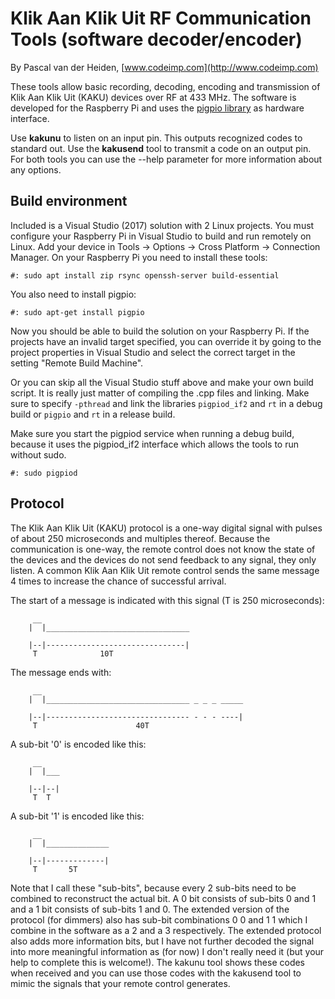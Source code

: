 Klik Aan Klik Uit RF Communication Tools (software decoder/encoder)
===================================================================
By Pascal van der Heiden, [www.codeimp.com](http://www.codeimp.com)

These tools allow basic recording, decoding, encoding and transmission of Klik Aan Klik Uit (KAKU) devices over RF at 433 MHz. The software is developed for the Raspberry Pi and uses the [pigpio library](http://abyz.me.uk/rpi/pigpio/) as hardware interface.

Use **kakunu** to listen on an input pin. This outputs recognized codes to standard out. Use the **kakusend** tool to transmit a code on an output pin. For both tools you can use the --help parameter for more information about any options.

## Build environment
Included is a Visual Studio (2017) solution with 2 Linux projects. You must configure your Raspberry Pi in Visual Studio to build and run remotely on Linux. Add your device in Tools -> Options -> Cross Platform -> Connection Manager. On your Raspberry Pi you need to install these tools:
```
#: sudo apt install zip rsync openssh-server build-essential
```
You also need to install pigpio:
```
#: sudo apt-get install pigpio
```
Now you should be able to build the solution on your Raspberry Pi. If the projects have an invalid target specified, you can override it by going to the project properties in Visual Studio and select the correct target in the setting "Remote Build Machine".

Or you can skip all the Visual Studio stuff above and make your own build script. It is really just matter of compiling the .cpp files and linking. Make sure to specify `-pthread` and link the libraries `pigpiod_if2` and `rt` in a debug build or `pigpio` and `rt` in a release build.

Make sure you start the pigpiod service when running a debug build, because it uses the pigpiod_if2 interface which allows the tools to run without sudo.
```
#: sudo pigpiod
```

## Protocol
The Klik Aan Klik Uit (KAKU) protocol is a one-way digital signal with pulses of about 250 microseconds and multiples thereof. Because the communication is one-way, the remote control does not know the state of the devices and the devices do not send feedback to any signal, they only listen. A common Klik Aan Klik Uit remote control sends the same message 4 times to increase the chance of successful arrival.

The start of a message is indicated with this signal (T is 250 microseconds):
```
	 __             
	|  |________________________________

	|--|-------------------------------|
	 T              10T
```

The message ends with:
```
	 __             
	|  |________________________________ _ _ _ _____

	|--|-------------------------------- - - - ----|
	 T                      40T
```

A sub-bit '0' is encoded like this:
```
	 __ 
	|  |___

	|--|--|
	 T  T
```


A sub-bit '1' is encoded like this:
```
	 __ 
	|  |______________

	|--|-------------|
	 T       5T
```
Note that I call these "sub-bits", because every 2 sub-bits need to be combined to reconstruct the actual bit. A 0 bit consists of sub-bits 0 and 1 and a 1 bit consists of sub-bits 1 and 0. The extended version of the protocol (for dimmers) also has sub-bit combinations 0 0 and 1 1 which I combine in the software as a 2 and a 3 respectively. The extended protocol also adds more information bits, but I have not further decoded the signal into more meaningful information as (for now) I don't really need it (but your help to complete this is welcome!). The kakunu tool shows these codes when received and you can use those codes with the kakusend tool to mimic the signals that your remote control generates.

